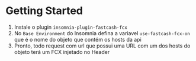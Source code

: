 # Getting Started
1.	Instale o plugin `insomnia-plugin-fastcash-fcx`
2.  No `Base Environment` do Insomnia defina a variavel `use-fastcash-fcx-on` que é o nome do objeto que contém os hosts da api
3.  Pronto, todo request com url que possui uma URL com um dos hosts do objeto terá um FCX injetado no Header
